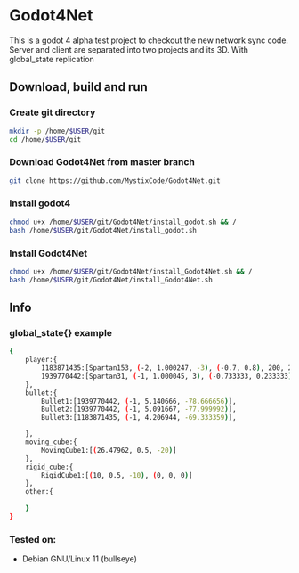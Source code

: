 # Godot4Net
This is a godot 4 alpha test project to checkout the new network sync code. \
Server and client are separated into two projects and its 3D.
With global_state replication



## Download, build and run
### Create git directory
```bash
mkdir -p /home/$USER/git
cd /home/$USER/git
```
### Download Godot4Net from master branch
```bash
git clone https://github.com/MystixCode/Godot4Net.git
```
### Install godot4
```bash
chmod u+x /home/$USER/git/Godot4Net/install_godot.sh && /
bash /home/$USER/git/Godot4Net/install_godot.sh
```

### Install Godot4Net
```bash
chmod u+x /home/$USER/git/Godot4Net/install_Godot4Net.sh && /
bash /home/$USER/git/Godot4Net/install_Godot4Net.sh
```
## Info
### global_state{} example
```bash
{
    player:{
        1183871435:[Spartan153, (-2, 1.000247, -3), (-0.7, 0.8), 200, 200],
        1939770442:[Spartan31, (-1, 1.000045, 3), (-0.733333, 0.233333), 200, 200]
    },
    bullet:{
        Bullet1:[1939770442, (-1, 5.140666, -78.666656)],
        Bullet2:[1939770442, (-1, 5.091667, -77.999992)],
        Bullet3:[1183871435, (-1, 4.206944, -69.333359)],

    },
    moving_cube:{
        MovingCube1:[(26.47962, 0.5, -20)]
    },
    rigid_cube:{
        RigidCube1:[(10, 0.5, -10), (0, 0, 0)]
    },
    other:{
    
    }
}
```
### Tested on:
- Debian GNU/Linux 11 (bullseye)
